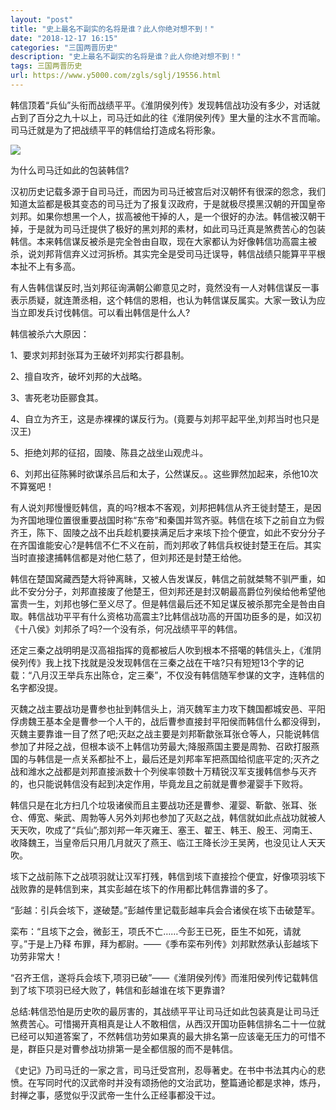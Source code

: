 ```yaml
---
layout: "post"
title: "史上最名不副实的名将是谁？此人你绝对想不到！"
date: "2018-12-17 16:15"
categories: "三国两晋历史"
description: "史上最名不副实的名将是谁？此人你绝对想不到！"
tags: 三国两晋历史
url: https://www.y5000.com/zgls/sglj/19556.html
---
```






韩信顶着“兵仙”头衔而战绩平平。《淮阴侯列传》发现韩信战功没有多少，对话就占到了百分之九十以上，司马迁如此的往《淮阴侯列传》里大量的注水不言而喻。司马迁就是为了把战绩平平的韩信给打造成名将形象。

![](https://img.y5000.com/uploads/allimg/170421/1351231000-0.jpg)

为什么司马迁如此的包装韩信?

汉初历史记载多源于自司马迁，而因为司马迁被宫后对汉朝怀有很深的怨念，我们知道太监都是极其变态的司马迁为了报复汉政府，于是就极尽摸黑汉朝的开国皇帝刘邦。如果你想黑一个人，拔高被他干掉的人，是一个很好的办法。韩信被汉朝干掉，于是就为司马迁提供了极好的黑刘邦的素材，如此司马迁真是煞费苦心的包装韩信。本来韩信谋反被杀是完全咎由自取，现在大家都认为好像韩信功高震主被杀，说刘邦背信弃义过河拆桥。其实完全是受司马迁误导，韩信战绩只能算平平根本扯不上有多高。

有人告韩信谋反时,当刘邦征询满朝公卿意见之时，竟然没有一人对韩信谋反一事表示质疑，就连萧丞相，这个韩信的恩相，也认为韩信谋反属实。大家一致认为应当立即发兵讨伐韩信。可以看出韩信是什么人?

韩信被杀六大原因：

1、要求刘邦封张耳为王破坏刘邦实行郡县制。

2、擅自攻齐，破坏刘邦的大战略。

3、害死老功臣郦食其。

4、自立为齐王，这是赤裸裸的谋反行为。(竟要与刘邦平起平坐,刘邦当时也只是汉王)

5、拒绝刘邦的征招，固陵、陈县之战坐山观虎斗。

6、刘邦出征陈豨时欲谋杀吕后和太子，公然谋反。。这些罪然加起来，杀他10次不算冤吧！

有人说刘邦慢慢贬韩信，真的吗?根本不客观，刘邦把韩信从齐王徙封楚王，是因为齐国地理位置很重要战国时称“东帝”和秦国并驾齐驱。韩信在垓下之前自立为假齐王，陈下、固陵之战不出兵趁机要挟满足后才来垓下捡个便宜，如此不安分分子在齐国谁能安心?是韩信不仁不义在前，而刘邦收了韩信兵权徙封楚王在后。其实当时直接逮捕韩信都是对他仁慈了，但刘邦还是封楚王给他。

韩信在楚国窝藏西楚大将钟离眛，又被人告发谋反，韩信之前就桀骜不驯严重，如此不安分分子，刘邦直接废了他楚王，但刘邦还是封汉朝最高爵位列侯给他希望他富贵一生，刘邦也够仁至义尽了。但是韩信最后还不知足谋反被杀那完全是咎由自取。韩信战功平平有什么资格功高震主?比韩信战功高的开国功臣多的是，如汉初《十八侯》刘邦杀了吗?一个没有杀，何况战绩平平的韩信。

还定三秦之战明明是汉高祖指挥的竟都被后人吹到根本不搭噶的韩信头上，《淮阴侯列传》我上找下找就是没发现韩信在三秦之战在干啥?只有短短13个字的记载：“八月汉王举兵东出陈仓，定三秦”，不仅没有韩信随军参谋的文字，连韩信的名字都没提。

灭魏之战主要战功是曹参也扯到韩信头上，消灭魏军主力攻下魏国都城安邑、平阳俘虏魏王基本全是曹参一个人干的，战后曹参直接封平阳侯而韩信什么都没得到，灭魏主要靠谁一目了然了吧;灭赵之战主要是刘邦靳歙张耳张仓等人，只能说韩信参加了井陉之战，但根本谈不上韩信功劳最大;降服燕国主要是周勃、召欧打服燕国的与韩信是一点关系都扯不上，最后还是刘邦率军把燕国给彻底平定的;灭齐之战和潍水之战都是刘邦直接派数十个列侯率领数十万精锐汉军支援韩信参与灭齐的，也只能说韩信没有起到决定作用，毕竟龙且之前就是曹参灌婴手下败将。

韩信只是在北方扫几个垃圾诸侯而且主要战功还是曹参、灌婴、靳歙、张耳、张仓、傅宽、柴武、周勃等人另外刘邦也参加了灭赵之战，韩信就如此点战功就被人天天吹，吹成了“兵仙”;那刘邦一年灭雍王、塞王、翟王、韩王、殷王、河南王、收降魏王，当皇帝后只用几月就灭了燕王、临江王降长沙王吴苪，也没见让人天天吹。

垓下之战前陈下之战项羽就让汉军打残，韩信到垓下直接捡个便宜，好像项羽垓下战败靠的是韩信到来，其实彭越在垓下的作用都比韩信靠谱的多了。

“彭越：引兵会垓下，遂破楚。”彭越传里记载彭越率兵会合诸侯在垓下击破楚军。

栾布：“且垓下之会，微彭王，项氏不亡……今彭王已死，臣生不如死，请就亨。”于是上乃释 布罪，拜为都尉。——《季布栾布列传》刘邦默然承认彭越垓下功劳非常大！

“召齐王信，遂将兵会垓下,项羽已破”——《淮阴侯列传》而淮阳侯列传记载韩信到了垓下项羽已经大败了，韩信和彭越谁在垓下更靠谱?

总结:韩信恐怕是历史吹的最厉害的，其战绩平平让司马迁如此包装真是让司马迁煞费苦心。可惜揭开真相真是让人不敢相信，从西汉开国功臣韩信排名二十一位就已经可以知道答案了，不然韩信功劳如果真的最大排名第一应该毫无压力的可惜不是，群臣只是对曹参战功排第一是全都信服的而不是韩信。

《史记》乃司马迁的一家之言，司马迁受宫刑，忍辱著史。在书中书法其内心的悲愤。在写同时代的汉武帝时并没有颂扬他的文治武功，整篇通论都是求神，炼丹，封禅之事，感觉似乎汉武帝一生什么正经事都没干过。
